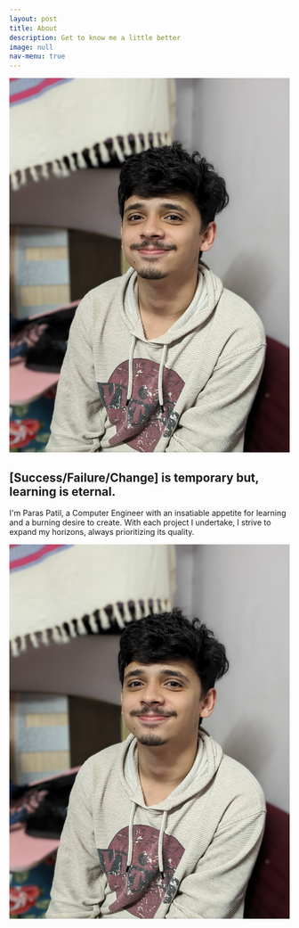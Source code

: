 ```yaml
---
layout: post
title: About
description: Get to know me a little better
image: null
nav-menu: true
---
```


<div class="about_me-wrapper">
    <div class="about_me-img about_me-mobile">
        <img src="assets/images/pp_pic1.jpg" alt="Profile Picture" class="img-profile">
    </div>
    <div class="about_me-text">
        <h2>[Success/Failure/Change] is temporary but, learning is eternal.</h2>
        <p>I'm Paras Patil, a Computer Engineer with an insatiable appetite for learning and a burning desire to create. With each project I undertake, I strive to expand my horizons, always prioritizing its quality.</p>
    </div>
    <div class="about_me-img about_me-desktop">
        <img src="assets/images/pp_pic1.jpg" alt="Profile Picture" class="img-profile">
    </div>
</div>
